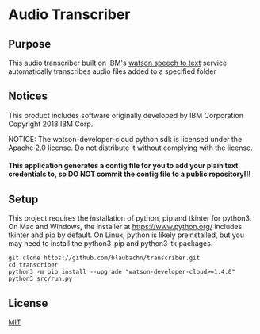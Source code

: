 
# Audio Transcriber

## Purpose

This audio transcriber built on IBM's [watson speech to text](https://www.ibm.com/watson/services/speech-to-text/) service automatically transcribes audio files added to a specified folder

## Notices

This product includes software originally developed by IBM Corporation
Copyright 2018 IBM Corp.

NOTICE: The watson-developer-cloud python sdk is licensed under the Apache 2.0 license.
Do not distribute it without complying with the license.

#### This application generates a config file for you to add your plain text credentials to, so **DO NOT** commit the config file to a public repository!!!

## Setup

This project requires the installation of python, pip and tkinter for python3.
On Mac and Windows, the installer at https://www.python.org/ includes tkinter and pip by default.
On Linux, python is likely preinstalled, but you may need to install the python3-pip and python3-tk packages.

```
git clone https://github.com/blaubachn/transcriber.git
cd transcriber
python3 -m pip install --upgrade "watson-developer-cloud>=1.4.0"
python3 src/run.py
```

## License

[MIT](https://github.com/blaubachn/transcriber/blob/master/LICENSE.md)
